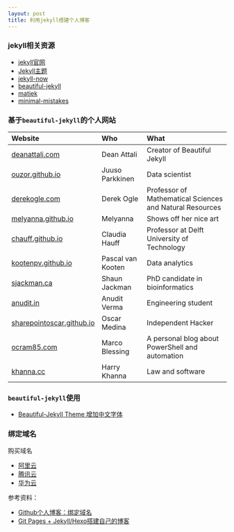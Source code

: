 ```yaml
---
layout: post
title: 利用jekyll搭建个人博客
---
```


### jekyll相关资源

- [jekyll官网](https://jekyllrb.com/)
- [Jekyll主题](http://jekyllthemes.org/)
- [jekyll-now](https://github.com/barryclark/jekyll-now)
- [beautiful-jekyll](https://github.com/daattali/beautiful-jekyll)
- [matjek](https://github.com/ShawnTeoh/matjek)
- [minimal-mistakes](https://github.com/mmistakes/minimal-mistakes)

### 基于`beautiful-jekyll`的个人网站

| Website | Who | What |
| :------ |:--- | :--- |
| [deanattali.com](https://deanattali.com) | Dean Attali | Creator of Beautiful Jekyll |
| [ouzor.github.io](http://ouzor.github.io) | Juuso Parkkinen | Data scientist |
| [derekogle.com](http://derekogle.com/) | Derek Ogle | Professor of Mathematical Sciences and Natural Resources |
| [melyanna.github.io](http://melyanna.github.io/) | Melyanna | Shows off her nice art |
| [chauff.github.io](http://chauff.github.io/) | Claudia Hauff | Professor at Delft University of Technology |
| [kootenpv.github.io](http://kootenpv.github.io/) | Pascal van Kooten | Data analytics |
| [sjackman.ca](http://sjackman.ca) | Shaun Jackman | PhD candidate in bioinformatics |
| [anudit.in](http://www.anudit.in/) | Anudit Verma | Engineering student |
| [sharepointoscar.github.io](http://sharepointoscar.github.io) | Oscar Medina | Independent Hacker |
| [ocram85.com](https://ocram85.com) | Marco Blessing | A personal blog about PowerShell and automation |
| [khanna.cc](https://khanna.cc/) | Harry Khanna | Law and software |

### `beautiful-jekyll`使用

- [Beautiful-Jekyll Theme 增加中文字体](https://www.jianshu.com/p/03eb4c318629)

### 绑定域名

购买域名
- [阿里云](https://wanwang.aliyun.com/domain/?spm=5176.8006371.1007.dnetcndomain.q1ys4x)
- [腾讯云](https://cloud.tencent.com/act/domainsales?fromSource=gwzcw.2046461.2046461.2046461&utm_medium=cpc&utm_id=gwzcw.2046461.2046461.2046461)
- [华为云](https://www.huaweicloud.com/product/domain.html?utm_source=baidu-b&utm_medium=cpc&utm_campaign=CP-YMYWZ-%E5%9F%9F%E5%90%8D%E6%B3%A8%E5%86%8C&utm_content=CP-YMYWZ-%E5%9F%9F%E5%90%8D%E6%B3%A8%E5%86%8C-%E8%B4%AD%E4%B9%B0&utm_term=%E5%9F%9F%E5%90%8D%E8%B4%AD%E4%B9%B0#anchor_domain)

参考资料：
- [Github个人博客：绑定域名](https://blog.csdn.net/heimu24/article/details/81159099)
- [Git Pages + Jekyll/Hexo搭建自己的博客](https://blog.csdn.net/muzilanlan/article/details/81542917)




